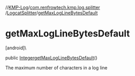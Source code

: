 //[KMP-Log](../../../index.md)/[com.renfrowtech.kmp.log.splitter](../index.md)
/[LogcatSplitter](index.md)/[getMaxLogLineBytesDefault](get-max-log-line-bytes-default.md)

# getMaxLogLineBytesDefault

[android]\

public [Integer](https://developer.android.com/reference/kotlin/java/lang/Integer.html)[getMaxLogLineBytesDefault](get-max-log-line-bytes-default.md)()

The maximum number of characters in a log line
